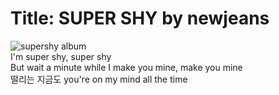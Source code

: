 # Title: SUPER SHY by newjeans  
![supershy album](./supershy)  
I'm super shy, super shy  
But wait a minute while I make you mine, make you mine  
떨리는 지금도 you're on my mind all the time  
